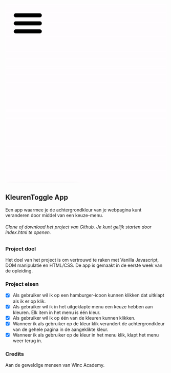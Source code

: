 
![Demo](demogif.gif)

## KleurenToggle App
Een app waarmee je de achtergrondkleur van je webpagina kunt veranderen door middel van een keuze-menu.

###### Clone of download het project van Github. Je kunt gelijk starten door index.html te openen.

### Project doel
Het doel van het project is om vertrouwd te raken met Vanilla Javascript, DOM manipulatie en HTML/CSS. De app is gemaakt in de eerste week van de opleiding.

### Project eisen
- [x] Als gebruiker wil ik op een hamburger-icoon kunnen klikken dat uitklapt als ik er op klik.
- [x] Als gebruiker wil ik in het uitgeklapte menu een keuze hebben aan kleuren. Elk item in het menu is één kleur.
- [x] Als gebruiker wil ik op één van de kleuren kunnen klikken. 
- [x] Wanneer ik als gebruiker op de kleur klik verandert de achtergrondkleur van de gehele pagina in de aangeklikte kleur.
- [x] Wanneer ik als gebruiker op de kleur in het menu klik, klapt het menu weer terug in.

### Credits
Aan de geweldige mensen van Winc Academy.


